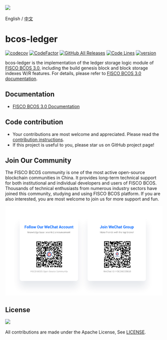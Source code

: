 ![](https://github.com/FISCO-BCOS/FISCO-BCOS/raw/master/docs/images/FISCO_BCOS_Logo.svg?sanitize=true)

English / [中文](doc/README_CN.md)

# bcos-ledger

[![codecov](https://codecov.io/gh/FISCO-BCOS/bcos-ledger/branch/main/graph/badge.svg?token=A4l2IZFQKN)](https://codecov.io/gh/FISCO-BCOS/bcos-ledger)
[![CodeFactor](https://www.codefactor.io/repository/github/fisco-bcos/bcos-ledger/badge)](https://www.codefactor.io/repository/github/fisco-bcos/bcos-ledger)
[![GitHub All Releases](https://img.shields.io/github/downloads/FISCO-BCOS/bcos-ledger/total.svg)](https://github.com/FISCO-BCOS/bcos-ledger)
[![Code Lines](https://tokei.rs/b1/github/FISCO-BCOS/bcos-ledger?category=code)](https://github.com/FISCO-BCOS/bcos-ledger)
[![version](https://img.shields.io/github/tag/FISCO-BCOS/bcos-ledger.svg)](https://github.com/FISCO-BCOS/bcos-ledger/releases/latest)

bcos-ledger is the implementation of the ledger storage logic module of [FISCO BCOS 3.0](https://github.com/FISCO-BCOS/FISCO-BCOS), including the build genesis block and block storage indexes W/R features. For details, please refer to [FISCO BCOS 3.0 documentation](https://fisco-bcos-documentation-3x.readthedocs.io/zh/latest/index.html).

## Documentation

- [FISCO BCOS 3.0 Documentation](https://fisco-bcos-documentation-3x.readthedocs.io/zh/latest/index.html)

## Code contribution

- Your contributions are most welcome and appreciated. Please read the [contribution instructions](https://mp.weixin.qq.com/s/_w_auH8X4SQQWO3lhfNrbQ).
- If this project is useful to you, please star us on GitHub project page!

## Join Our Community

The FISCO BCOS community is one of the most active open-source blockchain communities in China. It provides long-term technical support for both institutional and individual developers and users of FISCO BCOS. Thousands of technical enthusiasts from numerous industry sectors have joined this community, studying and using FISCO BCOS platform. If you are also interested, you are most welcome to join us for more support and fun.

![](https://raw.githubusercontent.com/FISCO-BCOS/LargeFiles/master/images/QR_image_en.png)

## License

[![](https://img.shields.io/github/license/FISCO-BCOS/bcos-ledger.svg)](./LICENSE)

All contributions are made under the Apache License, See [LICENSE](./LICENSE).